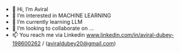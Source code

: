 - 👋 Hi, I’m Aviral
- 👀 I’m interested in MACHINE LEARNING
- 🌱 I’m currently learning LLM
- 💞️ I’m looking to collaborate on ...
- 📫 You reach me via Linkedin www.linkedin.com/in/aviral-dubey-198600262 / (aviraldubey20@gmail.com)


<!---
aviral022/aviral022 is a ✨ special ✨ repository because its `README.md` (this file) appears on your GitHub profile.
You can click the Preview link to take a look at your changes.
--->
